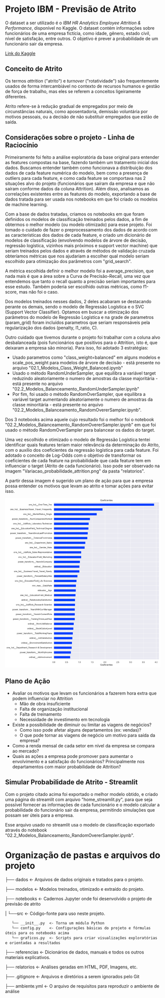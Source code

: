# Projeto IBM - Previsão de Atrito 

O dataset a ser utilizado é o *IBM HR Analytics Employee Attrition & Performance*, disponível no Kaggle. O dataset contém informações sobre funcionários de uma empresa fictícia, como idade, gênero, estado civil, nível de satisfação, entre outros. O objetivo é prever a probabilidade de um funcionário sair da empresa.

[Link do Kaggle](https://www.kaggle.com/datasets/pavansubhasht/ibm-hr-analytics-attrition-dataset/data)

## Conceito de Atrito

Os termos *attrition* ("atrito") e *turnover* ("rotatividade") são frequentemente usados de forma intercambiável no contexto de recursos humanos e gestão de força de trabalho, mas eles se referem a conceitos ligeiramente diferentes.

Atrito refere-se à redução gradual de empregados por meio de circunstâncias naturais, como aposentadoria, demissão voluntária por motivos pessoais, ou a decisão de não substituir empregados que estão de saída. 

## Considerações sobre o projeto - Linha de Raciocínio

Primeiramente foi feito a análise exploratória da base original para entender as features compostas na base, fazendo também um tratamento inicial dos dados. Buscamos entender também como funcionava a distribuição dos dados de cada feature numérica do modelo, bem como a presença de outliers para cada feature, e como cada feature se comportava nas 2 situações alvo do projeto (funcionários que saíram da empresa e que não saíram conforme dados da coluna Attrition). Além disso, analisamos as correlações existentes entre as features do modelo, exportando a base de dados tratada para ser usada nos notebooks em que foi criado os modelos de machine learning. 

Com a base de dados tratadas, criamos os notebooks em que foram definidos os modelos de classificação treinados pelos dados, a fim de obtermos o melhor modelo (ou modelo otimizado) para esse projeto. Foi tomado o cuidado de fazer o preprocessamento dos dados de acordo com as características dos dados de cada feature, e criado um dicionário de modelos de classificação (envolvendo modelos de árvore de decisão, regressão logística, vizinhos mais próximos e support vector machine) que seriam treinados pelos dados e através de métodos de validação cruzada obteríamos métricas que nos ajudariam a escolher qual modelo seriam escolhido para otimização dos parâmetros com "grid_search". 

A métrica escolhida definir o melhor modelo foi a average_precision, que nada mais é que a área sobre a Curva de Precisão-Recall, uma vez que entendemos que tanto o recall quanto a precisão seriam importantes para esse estudo. Também poderia ser escolhido outras métricas, como f1-score, mas não foi o caso.

Dos modelos treinados nesses dados, 2 deles acabaram se destacando perante os demais, sendo o modelo de Regressão Logística e o SVC (Support Vector Classifier). Optamos em buscar a otimização dos parâmetros do modelo de Regressão Logística e na grade de parametros (param_grid) foram incluídos parametros que seriam responsáveis pela regularização dos dados (penalty, l1_ratio, C).

Outro cuidado que tivemos durante o projeto foi trabalhar com a coluna alvo desbalanceada (pois funcionários que positivos para o Attrition, isto é, que deixaram a empresa são minoria). Para isso, foi adotado 3 estratégias:
  - Usado parametros como "class_weight=balanced" em alguns modelos e scale_pos_weight para modelos de árvore de decisão - está presente no arquivo "02.1_Modelos_Class_Weight_Balanced.ipynb"
  - Usado o método RandomUnderSampler, que equilibra a variável target reduzindo aleatoriamente o numero de amostras da classe majoritária - está presente no arquivo "02.2_Modelos_Balanceamento_RandomUnderSampler.ipynb"
  - Por fim, foi usado o método RandomOverSampler, que equilibra a variável target aumentando aleatoriamente o numero de amostras da classe minoritária - está presente no arquivo "02.2_Modelos_Balanceamento_RandomOvererSampler.ipynb".

Dos 3 notebooks acima aquele cujo resultado foi o melhor foi o notebook "02.2_Modelos_Balanceamento_RandomOvererSampler.ipynb" em que foi usado o método RandomOverSampler para balancear os dados do target.

Uma vez escolhido e otimizado o modelo de Regressão Logística tentei identificar quais features teriam maior relevância da determinação do Atrito, com o auxílio dos coeficientes da regressão logística para cada feature. Foi adotado o conceito de Log-Odds com o objetivo de transformar os coeficientes de cada feature na probabilidade que cada feature tem em influenciar o target (Atrito de cada funcionário). Isso pode ser observado na imagem "Variacao_probabilidade_attrition.png" da pasta "relatorios".

A partir dessa imagem é sugerido um plano de ação para que a empresa possa entender os motivos que levam ao atrito e tomar ações para evitar isso.

![Features_Relacionadas_Atrito](relatorios/Variacao_probabilidade_attrition.png)

## Plano de Ação

- Avaliar os motivos que levam os funcionários a fazerem hora extra que podem influenciar no Attrition
    - Mão de obra insuficiente
    - Falta de organização institucional
    - Falta de treinamento
    - Necessidade de investimento em tecnologia
- Existe a possibilidade de diminuir ou limitar as viagens de negócios?
    - Como isso pode afetar alguns departamentos (ex: vendas)?
    - O que pode tornar as viagens de negócio um motivo para saída da empresa?
- Como a renda mensal de cada setor em nível da empresa se compara ao mercado?
- Quais as ações a empresa pode promover para aumentar o envolvimento e a satisfação do funcionários? Principalmente nos departamentos com maior probabilidade de Attrition?

## Simular Probabilidade de Atrito - Streamlit

Com o projeto citado acima foi exportado o melhor modelo obtido, e criado uma página do streamlit com arquivo "home_streamlit.py", para que seja possível fornecer as informações de cada funcionário e o modelo calcular a probabilidade do funcionário sair da empresa, permitindo simulações que possam ser úteis para a empresa. 

Esse arquivo usado no streamlit usa o modelo de classificação exportado através do notebook "02.2_Modelos_Balanceamento_RandomOvererSampler.ipynb".


# Organização de pastas e arquivos do projeto

├── dados              <- Arquivos de dados originais e tratados para o projeto.

├── modelos            <- Modelos treinados, otimizado e extraído do projeto.

├── notebooks          <- Cadernos Jupyter onde foi desenvolvido o projeto de previsão de atrito

|   └──src             <- Código-fonte para uso neste projeto.
      
       └── __init__.py  <- Torna um módulo Python
       └── config.py    <- Configurações básicas do projeto e fórmulas úteis para os notebooks acima
       └── graficos.py  <- Scripts para criar visualizações exploratórias e orientadas a resultados

├── referencias        <- Dicionários de dados, manuais e todos os outros materiais explicativos.

├── relatorios         <- Análises geradas em HTML, PDF, Imagens, etc.

├── .gitignore         <- Arquivos e diretórios a serem ignorados pelo Git

├── ambiente.yml       <- O arquivo de requisitos para reproduzir o ambiente de análise
